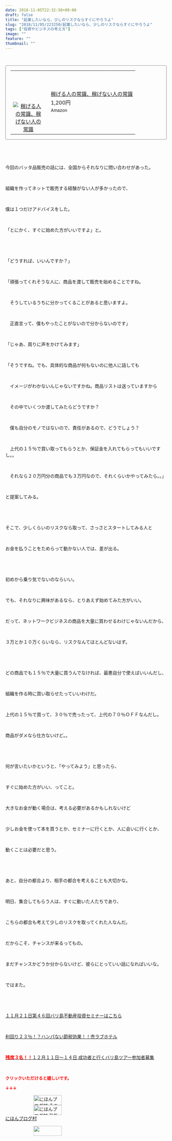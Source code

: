 ```yaml
---
date: 2018-11-05T22:32:50+09:00
draft: false
title: "起業したいなら、少しのリスクならすぐにやろうよ"
slug: "2018/11/05/223250/起業したいなら、少しのリスクならすぐにやろうよ"
tags: ["投資やビジネスの考え方"]
image: ""
feature: ""
thumbnail: ""
---
```

<p> </p><div contenteditable="false" style="padding: 15px; border-radius: 4px; border: 1px dotted currentColor; border-image: none;"><table border="0" cellpadding="0" cellspacing="0" style="margin: 0px; table-layout: fixed;" width="100%">	<tbody width="100%">		<tr>			<td aligin="center" style="vertical-align: middle;" width="95"><span style="text-align: center; display: block;"><a alt0="AmebaAffiliate" alt1="稼げる人の常識、稼げない人の常識" alt2="Amazon" alt3="https://images-fe.ssl-images-amazon.com/images/I/51Ft8zEBpkL._SL160_.jpg" alt4="1" href="4802110227?SubscriptionId=AKIAJLD6FH2TADXIQKDQ&amp;tag=amebablog-a2371184-22&amp;linkCode=xm2&amp;camp=2025&amp;creative=165953&amp;creativeASIN=4802110227" target="_blank"><img alt="稼げる人の常識、稼げない人の常識" border="0" data-img="affiliate" src="data:image/svg+xml;charset=utf-8,%3Csvg%20xmlns%3D%22http%3A%2F%2Fwww.w3.org%2F2000%2Fsvg%22%20title%3D%22Placeholder%20for%20Images%22%20role%3D%22presentation%22%20viewBox%3D%220%200%201%201%22%20%2F%3E" style="margin: 0px; vertical-align: middle; max-width: 95px;" data-src="https://images-fe.ssl-images-amazon.com/images/I/51Ft8zEBpkL._SL160_.jpg"/><noscript><img alt="稼げる人の常識、稼げない人の常識" border="0" data-img="affiliate" src="https://images-fe.ssl-images-amazon.com/images/I/51Ft8zEBpkL._SL160_.jpg" style="margin: 0px; vertical-align: middle; max-width: 95px;"></noscript></a></span></td>			<td style="line-height: 1.5; padding-left: 15px; vertical-align: middle;"><a alt0="AmebaAffiliate" alt1="稼げる人の常識、稼げない人の常識" alt2="Amazon" alt3="https://images-fe.ssl-images-amazon.com/images/I/51Ft8zEBpkL._SL160_.jpg" alt4="1" href="4802110227?SubscriptionId=AKIAJLD6FH2TADXIQKDQ&amp;tag=amebablog-a2371184-22&amp;linkCode=xm2&amp;camp=2025&amp;creative=165953&amp;creativeASIN=4802110227" target="_blank">稼げる人の常識、稼げない人の常識</a>			<div style="padding: 3px 0px;">1,200円</div>			<div style="font-size: 0.83em;">Amazon</div></td>		</tr>	</tbody></table></div><p> </p><p> </p><p>今回のバッタ品販売の話には、全国からそれなりに問い合わせがあった。</p><p> </p><p>組織を作ってネットで販売する経験がない人が多かったので、</p><p> </p><p>僕は１つだけアドバイスをした。</p><p> </p><p>「とにかく、すぐに始めた方がいいですよ」と。</p><p> </p><p> </p><p>「どうすれば、いいんですか？」</p><p> </p><p>「頑張ってくれそうな人に、商品を渡して販売を始めることですね。</p><p> </p><p>　そうしているうちに分かってくることがあると思いますよ。</p><p> </p><p>　正直言って、僕もやったことがないので分からないのです」</p><p> </p><p>「じゃあ、周りに声をかけてみます」</p><p> </p><p>「そうですね。でも、具体的な商品が何もないのに他人に話しても</p><p> </p><p>　イメージがわかないんじゃないですかね。商品リストは送っていますから</p><p> </p><p>　その中でいくつか渡してみたらどうですか？</p><p> </p><p>　僕も自分のモノではないので、責任があるので、どうでしょう？</p><p> </p><p>　上代の１５％で買い取ってもらうとか、保証金を入れてもらってもいいですし。。</p><p> </p><p>　それなら２０万円分の商品でも３万円なので、それくらいかやってみたら。。」</p><p> </p><p>と提案してみる。</p><p> </p><p> </p><p>そこで、少しくらいのリスクなら取って、さっさとスタートしてみる人と</p><p> </p><p>お金を払うことをためらって動かない人では、差が出る。</p><p> </p><p> </p><p>初めから乗り気でないのならいい。</p><p> </p><p>でも、それなりに興味があるなら、とりあえず始めてみた方がいい。</p><p> </p><p>だって、ネットワークビジネスの商品を大量に買わせるわけじゃないんだから、</p><p> </p><p>３万とか１０万くらいなら、リスクなんてほとんどないはず。</p><p> </p><p> </p><p>どの商品でも１５％で大量に買うんでなければ、最悪自分で使えばいいんだし、</p><p> </p><p>組織を作る時に買い取らせたっていいわけだ。</p><p> </p><p>上代の１５％で買って、３０％で売ったって、上代の７０％ＯＦＦなんだし。</p><p> </p><p>商品がダメなら仕方ないけど。。</p><p> </p><p> </p><p>何が言いたいかというと、「やってみよう」と思ったら、</p><p> </p><p>すぐに始めた方がいい、ってこと。</p><p> </p><p>大きなお金が動く場合は、考える必要があるかもしれないけど</p><p> </p><p>少しお金を使って本を買うとか、セミナーに行くとか、人に会いに行くとか、</p><p> </p><p>動くことは必要だと思う。</p><p> </p><p> </p><p>あと、自分の都合より、相手の都合を考えることも大切かな。</p><p> </p><p>明日、集合してもらう人は、すぐに動いた人たちであり、</p><p> </p><p>こちらの都合も考えて少しのリスクを取ってくれた人なんだ。</p><p> </p><p>だからこそ、チャンスが来るってもの。</p><p> </p><p>まだチャンスかどうか分からないけど、彼らにとっていい話になればいいな。</p><p> </p><p>ではまた。</p><p> </p><p> </p><p><a href="iin.co.jp" target="_blank">１１月２１日第４６回バリ島不動産投資セミナーはこちら</a></p><p> </p><p><a href="entry-12416230297.html#_=_" target="_blank">利回り２３％！？ハンパない節税効果！！売ラブホテル</a></p><p> </p><p><a href="entry-12410059910.html" target="_blank"><span style="font-weight: bold;"><span style="color: rgb(255, 0, 0);">残席３名！！</span></span>１２月１１日～１４日 成功者と行くバリ島ツアー参加者募集</a></p><p> </p><p><font color="#ff0000" size="2"><strong>クリックいただけると嬉しいです。</strong></font></p><p><font color="#ff0000" size="2"><strong>↓↓↓</strong></font></p><p><a href="ranking.html?p_cid=01260127" id="&amp;blogmura_banner" target="_blank"><img alt="にほんブログ村 その他生活ブログ 不動産投資へ" border="0" height="31" src="data:image/svg+xml;charset=utf-8,%3Csvg%20xmlns%3D%22http%3A%2F%2Fwww.w3.org%2F2000%2Fsvg%22%20title%3D%22Placeholder%20for%20Images%22%20role%3D%22presentation%22%20viewBox%3D%220%200%2088%2031%22%20%2F%3E" width="88" data-src="https://img-proxy.blog-video.jp/images?url=http%3A%2F%2Flife.blogmura.com%2Fhudousantoushi%2Fimg%2Fhudousantoushi88_31.gif" style="aspect-ratio: auto 88 / 31;"/><noscript><img alt="にほんブログ村 その他生活ブログ 不動産投資へ" border="0" height="31" src="https://img-proxy.blog-video.jp/images?url=http%3A%2F%2Flife.blogmura.com%2Fhudousantoushi%2Fimg%2Fhudousantoushi88_31.gif" width="88"></noscript></a><br/><a href="ranking.html?p_cid=01260127" target="_blank"><img alt="にほんブログ村 海外生活ブログ バリ島情報へ" border="0" height="31" src="data:image/svg+xml;charset=utf-8,%3Csvg%20xmlns%3D%22http%3A%2F%2Fwww.w3.org%2F2000%2Fsvg%22%20title%3D%22Placeholder%20for%20Images%22%20role%3D%22presentation%22%20viewBox%3D%220%200%2088%2031%22%20%2F%3E" width="88" data-src="https://img-proxy.blog-video.jp/images?url=http%3A%2F%2Foverseas.blogmura.com%2Fbali%2Fimg%2Fbali88_31.gif" style="aspect-ratio: auto 88 / 31;"/><noscript><img alt="にほんブログ村 海外生活ブログ バリ島情報へ" border="0" height="31" src="https://img-proxy.blog-video.jp/images?url=http%3A%2F%2Foverseas.blogmura.com%2Fbali%2Fimg%2Fbali88_31.gif" width="88"></noscript></a><br/><a href="ranking.html?p_cid=01260127" target="_blank">にほんブログ村</a></p><p><a href="link.php?1804582" title="人気ブログランキングへ"><img border="0" height="31" src="data:image/svg+xml;charset=utf-8,%3Csvg%20xmlns%3D%22http%3A%2F%2Fwww.w3.org%2F2000%2Fsvg%22%20title%3D%22Placeholder%20for%20Images%22%20role%3D%22presentation%22%20viewBox%3D%220%200%2088%2031%22%20%2F%3E" width="88" data-src="https://blog.with2.net/img/banner/banner_22.gif" style="aspect-ratio: auto 88 / 31;"/><noscript><img border="0" height="31" src="https://blog.with2.net/img/banner/banner_22.gif" width="88"></noscript></a></p><p> </p>

